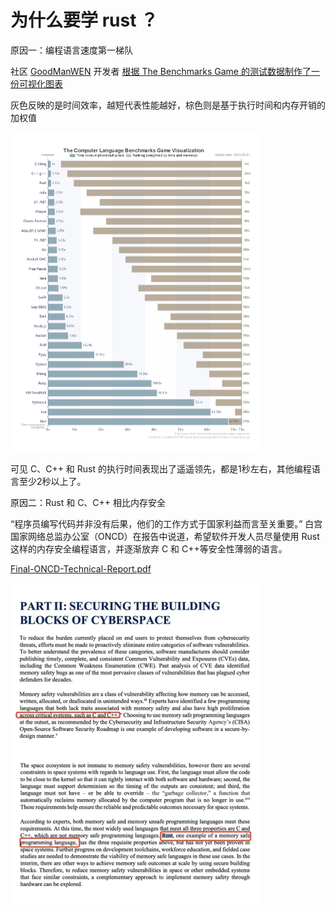 # 为什么要学 rust ？


原因一：编程语言速度第一梯队

社区 [GoodManWEN](https://github.com/GoodManWEN/Programming-Language-Benchmarks-Visualization) 开发者 [根据 The Benchmarks Game 的测试数据制作了一份可视化图表](https://goodmanwen.github.io/Programming-Language-Benchmarks-Visualization)

灰色反映的是时间效率，越短代表性能越好，棕色则是基于执行时间和内存开销的加权值

<img src="./imgs/the_benchmarks_game.png" alt="the_benchmarks_game" style="zoom:50%;" />

可见 C、C++ 和 Rust 的执行时间表现出了遥遥领先，都是1秒左右，其他编程语言至少2秒以上了。

原因二：Rust 和 C、C++ 相比内存安全

“程序员编写代码并非没有后果，他们的⼯作⽅式于国家利益而言至关重要。” 白宫国家网络总监办公室（ONCD）在报告中说道，希望软件开发人员尽量使用 Rust 这样的内存安全编程语言，并逐渐放弃 C 和 C++等安全性薄弱的语言。

[Final-ONCD-Technical-Report.pdf](https://www.whitehouse.gov/wp-content/uploads/2024/02/Final-ONCD-Technical-Report.pdf)

<img src="./imgs/part.png" alt="the_benchmarks_game" style="zoom:50%;" />